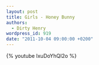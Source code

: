 ```yaml
---
layout: post
title: Girls - Honey Bunny
authors:
  - Dirty Henry
wordpress_id: 919
date: "2011-10-04 09:00:00 +0200"
---
```


{% youtube IxuDoYhQI2o %}
